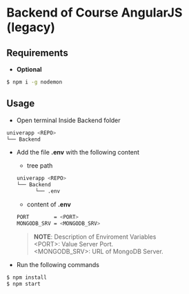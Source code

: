 # Backend of Course AngularJS (legacy)

## Requirements

- **Optional**
```bash
$ npm i -g nodemon
```

## Usage

- Open terminal Inside Backend folder
```bash
univerapp <REPO>
└── Backend
```
- Add the file **.env** with the following content  
    - tree path
    ```bash
    univerapp <REPO>
    └── Backend
          └── .env
    ```
    - content of **.env**
    ```bash
    PORT        = <PORT>
    MONGODB_SRV = <MONGODB_SRV>
    ```
    > **NOTE**: Description of Enviroment Variables  
    > &#60;PORT&#62;: Value Server Port.<br>
    > &#60;MONGODB_SRV&#62;: URL of MongoDB Server.<br>

- Run the following commands
```bash
$ npm install
$ npm start
```